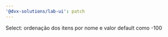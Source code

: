 ```yaml
---
'@dvx-solutions/lab-ui': patch
---
```


Select: ordenação dos itens por nome e valor default como -100
